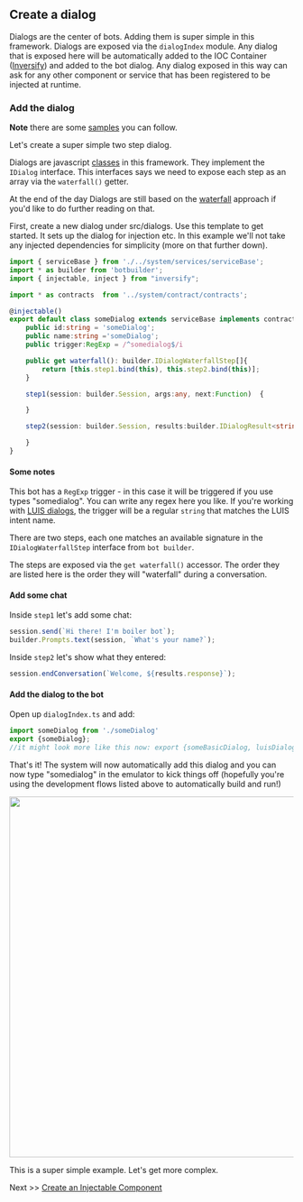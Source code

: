 
## Create a dialog

Dialogs are the center of bots. Adding them is super simple in this framework. Dialogs are exposed via the ```dialogIndex``` module. Any dialog that is exposed here will be automatically added to the IOC Container ([Inversify](http://inversify.io/)) and added to the bot dialog. Any dialog exposed in this way can ask for any other component or service that has been registered to be injected at runtime. 

### Add the dialog

**Note** there are some [samples](https://github.com/MSFTAuDX/BotBoiler/tree/master/src/dialogs/samples) you can follow. 

Let's create a super simple two step dialog. 

Dialogs are javascript [classes](https://developer.mozilla.org/en/docs/Web/JavaScript/Reference/Classes) in this framework. They implement the ```IDialog``` interface. This interfaces says we need to expose each step as an array via the ```waterfall()``` getter. 

At the end of the day Dialogs are still based on the [waterfall](https://docs.microsoft.com/en-us/bot-framework/nodejs/bot-builder-nodejs-dialog-manage-conversation-flow) approach if you'd like to do further reading on that.  

First, create a new dialog under src/dialogs. Use this template to get started. It sets up the dialog for injection etc. In this example we'll not take any injected dependencies for simplicity (more on that further down). 

```typescript
import { serviceBase } from './../system/services/serviceBase';
import * as builder from 'botbuilder';
import { injectable, inject } from "inversify";

import * as contracts  from '../system/contract/contracts';

@injectable()
export default class someDialog extends serviceBase implements contracts.IDialog{
    public id:string = 'someDialog';
    public name:string ='someDialog';
    public trigger:RegExp = /^somedialog$/i

    public get waterfall(): builder.IDialogWaterfallStep[]{
        return [this.step1.bind(this), this.step2.bind(this)];
    }

    step1(session: builder.Session, args:any, next:Function)  {  

    }

    step2(session: builder.Session, results:builder.IDialogResult<string>, next:Function) { 

    }
}
```

#### Some notes
 This bot has a ```RegExp``` trigger - in this case it will be triggered if you use types "somedialog". You can write any regex here you like. If you're working with [LUIS dialogs](https://github.com/MSFTAuDX/BotBoiler/blob/master/src/dialogs/samples/luisDialog.ts), the trigger will be a regular ```string``` that matches the LUIS intent name. 

There are two steps, each one matches an available signature in the ```IDialogWaterfallStep``` interface from ```bot builder```. 

The steps are exposed via the ```get waterfall()``` accessor. The order they are listed here is the order they will "waterfall" during a conversation. 

#### Add some chat

Inside ```step1``` let's add some chat: 

```typescript
session.send(`Hi there! I'm boiler bot`);
builder.Prompts.text(session, `What's your name?`);    
```

Inside ```step2``` let's show what they entered:

```typescript
session.endConversation(`Welcome, ${results.response}`);
```

#### Add the dialog to the bot

Open up ```dialogIndex.ts``` and add: 

```typescript
import someDialog from './someDialog'
export {someDialog};
//it might look more like this now: export {someBasicDialog, luisDialog, qnaDialog, someDialog};
```

That's it! The system will now automatically add this dialog and you can now type "somedialog" in the emulator to kick things off (hopefully you're using the development flows listed above to automatically build and run!)

<img width="640" src="https://user-images.githubusercontent.com/5225782/27893138-2d78973a-6247-11e7-9a97-12d1a7965557.gif"/>

This is a super simple example. Let's get more complex. 

Next >> [Create an Injectable Component](https://github.com/MSFTAuDX/BotBoiler/blob/master/docs/createInjectableComponent.md)